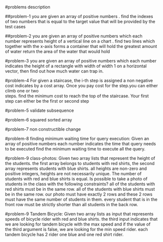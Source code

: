 #problems description

##problem-1
    you are given an array of positive numbers .
    find the indexes of two numbers that is equal to the target value
    that will be provided by the test cases

##problem-2
    you are given an array of positive numbers
    which each number represents height of a vertical line
    on a chart . find two lines which together with the x-axis
    forms a container that will hold the greatest amount of water
    return the area of the water that would hold

#problem-3
    you are given an array of positive numbers which each number indicates the height
    of a rectangle with width of width 1 on a horizontal vector, then find out how much water
    can trap in.

#problem-4 
    For given a staircase, the i-th step is assigned a non negative 
    cost indicates by a cost array. 
    Once you pay cost for the step.you can either climb one or two  
    steps. find the minimum cost to reach the top of the staircase. 
    Your first step can either be the first or second step 

#problem-5
    validate subsequence 

#problem-6
    squared sorted array 

#problem-7
    non constructible change

#problem-8
    finding minimum waiting time for query execution:
    Given an array of positive numbers each number
    indicates the time that query needs to be executed
    find the minimum waiting time to execute all the query.


#problem-9
    class-photos: 
    Given two array lists that represent the height of the students.
    the first array belongs to students with red shirts, the second 
    array represents students with blue shirts. all heights are 
    non-zero and positive integers, heights are not necessarily unique.
    The number of students with red and blue shirts is equal.
    Is possible to  take a photo of students in the class with the following constraints?
    all of the students with red shirts must be in the same row. 
    all of the students with blue shirts must be in the same row.
    our photo must have exactly 2 rows and these 2 rows must have 
    the same number of students in them. 
    every student that is in the front row must be strictly shorter than all students in the back row.


#problem-9
    Tandem Bicycle:
    Given two array lists as input that represents speeds of 
    bicycle rider with red and blue shirts. 
    the third input indicates that we are looking for tandem 
    bicycle with the  max speed and if the value of the third 
    argument is false, we are looking for the min speed rider.
    each tandem bicycle has 2 rider one blue and one red shirt 
    rider.

